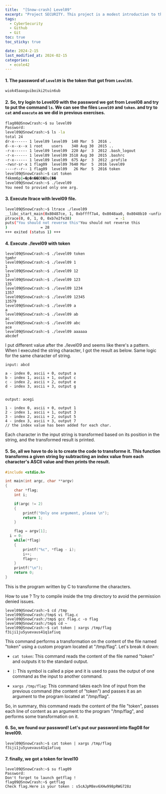 ```yaml
---
title:  "[Snow-crash] Level09"
excerpt: "Project SECURITY. This project is a modest introduction to the wide world of cyber security. A world where you’ll have no margin for errors."
tags:
  - CyberSecurity
  - Github
  - Git
toc: true
toc_sticky: true

date: 2024-2-15
last_modified_at: 2024-02-15
categories: 
  - ecole42
---
```


#### 1. The password of `Level09` is the token that got from `Level08`.

```bash
wiok45aaoguiboiki2tuin6ub
```

#### 2. So, try login to Level09 with the password we got from Level08 and try to put the command `ls`. We can see the files `Level09` and `token`. and try to `cat` and `execute` as we did in previous exercises.

```bash
flag08@SnowCrash:~$ su level09
Password:
level09@SnowCrash:~$ ls -la
total 24
dr-x------ 1 level09 level09  140 Mar  5  2016 .
d--x--x--x 1 root    users    340 Aug 30  2015 ..
-r-x------ 1 level09 level09  220 Apr  3  2012 .bash_logout
-r-x------ 1 level09 level09 3518 Aug 30  2015 .bashrc
-r-x------ 1 level09 level09  675 Apr  3  2012 .profile
-rwsr-sr-x 1 flag09  level09 7640 Mar  5  2016 level09
----r--r-- 1 flag09  level09   26 Mar  5  2016 token
level09@SnowCrash:~$ cat token
f4kmm6p|=�p�n��DB�Du{��
level09@SnowCrash:~$ ./level09
You need to provied only one arg.
```

#### 3. Execute ltrace with level09 file.

```bash
level09@SnowCrash:~$ ltrace ./level09
__libc_start_main(0x80487ce, 1, 0xbffff7a4, 0x8048aa0, 0x8048b10 <unfinished ...>
ptrace(0, 0, 1, 0, 0xb7e2fe38)                    = -1
puts("You should not reverse this"You should not reverse this
)               = 28
+++ exited (status 1) +++
```
#### 4. Execute ./level09 with token

```
level09@SnowCrash:~$ ./level09 token
tpmhr
level09@SnowCrash:~$ ./level09 1
1
level09@SnowCrash:~$ ./level09 12
13
level09@SnowCrash:~$ ./level09 123
135
level09@SnowCrash:~$ ./level09 1234
1357
level09@SnowCrash:~$ ./level09 12345
13579
level09@SnowCrash:~$ ./level09 a
a
level09@SnowCrash:~$ ./level09 ab
ac
level09@SnowCrash:~$ ./level09 abc
ace
level09@SnowCrash:~$ ./level09 aaaaaa
abcdef
```

I put different value after the ./level09 and seems like there's a pattern. When I executed the string character, I got the result as below. Same logic for the same character of string.

```
input: abcd

a - index 0, ascii + 0, output a
b - index 1, ascii + 1, output c
c - index 2, ascii + 2, output e
d - index 3, ascii + 3, output g


output: acegi
```
```
1 - index 0, ascii + 0, output 1
2 - index 1, ascii + 1, output 3
3 - index 2, ascii + 2, output 5
4 - index 3, ascii + 3, output 7
// the index value has been added for each char.
```

Each character in the input string is transformed based on its position in the string, and the transformed result is printed.

#### 5. So, all we have to do is to create the code to transforme it. This function transforms a given string by subtracting an index value from each character's ASCII value and then prints the result. 


```c
#include <stdio.h>

int main(int argc, char **argv)
{
	char *flag;
	int i;

	if(argc != 2)
	{
		printf("Only one argument, please \n");
		return 1;
	}

	flag = argv[1];
  i = 0;
	while(*flag)
	{
		printf("%c", *flag - i);
		i++;
		flag++;
	}
	printf("\n");
	return 0;
}
```

This is the program written by C to transforme the characters.


How to use ? Try to compile inside the tmp directory to avoid the permission denied issues.

```
level09@SnowCrash:~$ cd /tmp
level09@SnowCrash:/tmp$ vi flag.c
level09@SnowCrash:/tmp$ gcc flag.c -o flag
level09@SnowCrash:/tmp$ cd ~
level09@SnowCrash:~$ cat token | xargs /tmp/flag
f3iji1ju5yuevaus41q1afiuq
```
This command performs a transformation on the content of the file named "token" using a custom program located at "/tmp/flag". Let's break it down:

* `cat token`: This command reads the content of the file named "token" and outputs it to the standard output.

* `|`: This symbol is called a pipe and it is used to pass the output of one command as the input to another command.

* `xargs /tmp/flag`: This command takes each line of input from the previous command (the content of "token") and passes it as an argument to the program located at "/tmp/flag".



So, in summary, this command reads the content of the file "token", passes each line of content as an argument to the program "/tmp/flag", and performs some transformation on it. 

#### 6. So, we found our password! Let's put our password into flag08 for level09.

```
level09@SnowCrash:~$ cat token | xargs /tmp/flag
f3iji1ju5yuevaus41q1afiuq
```
#### 7. finally, we got a token for level10
```
level09@SnowCrash:~$ su flag09
Password:
Don't forget to launch getflag !
flag09@SnowCrash:~$ getflag
Check flag.Here is your token : s5cAJpM8ev6XHw998pRWG728z
```
